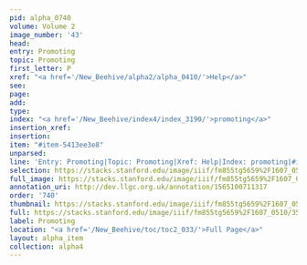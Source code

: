 ```yaml
---
pid: alpha_0740
volume: Volume 2
image_number: '43'
head: 
entry: Promoting
topic: Promoting
first_letter: P
xref: "<a href='/New_Beehive/alpha2/alpha_0410/'>Help</a>"
see: 
page: 
add: 
type: 
index: "<a href='/New_Beehive/index4/index_3190/'>promoting</a>"
insertion_xref: 
insertion: 
item: "#item-5413ee3e8"
unparsed: 
line: 'Entry: Promoting|Topic: Promoting|Xref: Help|Index: promoting|#item-5413ee3e8'
selection: https://stacks.stanford.edu/image/iiif/fm855tg5659%2F1607_0510/355,4228,3035,371/full/0/default.jpg
full_image: https://stacks.stanford.edu/image/iiif/fm855tg5659%2F1607_0510/full/full/0/default.jpg
annotation_uri: http://dev.llgc.org.uk/annotation/1565100711317
order: '740'
thumbnail: https://stacks.stanford.edu/image/iiif/fm855tg5659%2F1607_0510/355,4228,600,180/250,/0/default.jpg
full: https://stacks.stanford.edu/image/iiif/fm855tg5659%2F1607_0510/355,4228,3035,371/full/0/default.jpg
label: Promoting
location: "<a href='/New_Beehive/toc/toc2_033/'>Full Page</a>"
layout: alpha_item
collection: alpha4
---
```

